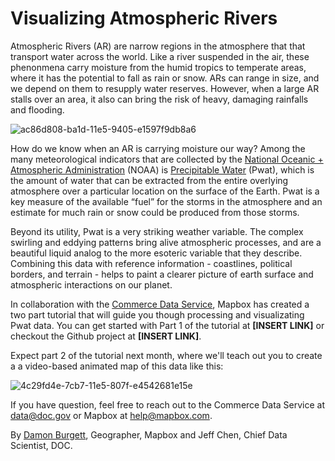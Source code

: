 # Visualizing Atmospheric Rivers 

Atmospheric Rivers (AR) are narrow regions in the atmosphere that that transport water across the world. Like a river suspended in the air, these phenonmena carry moisture from the humid tropics to temperate areas, where it has the potential to fall as rain or snow. ARs can range in size, and we depend on them to resupply water reserves. However, when a large AR stalls over an area, it also can bring the risk of heavy, damaging rainfalls and flooding.

![ac86d808-ba1d-11e5-9405-e1597f9db8a6](https://cloud.githubusercontent.com/assets/5862541/12724381/b2292e92-c8db-11e5-84aa-bf5a8acd3771.png)


How do we know when an AR is carrying moisture our way? Among the many meteorological indicators that are collected by the [National Oceanic + Atmospheric Administration](http://www.noaa.gov/) (NOAA) is [Precipitable Water](https://en.wikipedia.org/wiki/Precipitable_water) (Pwat), which is the amount of water that can be extracted from the entire overlying atmosphere over a particular location on the surface of the Earth. Pwat is a key measure of the available “fuel” for the storms in the atmosphere and an estimate for much rain or snow could be produced from those storms. 

Beyond its utility, Pwat is a very striking weather variable. The complex swirling and eddying patterns bring alive atmospheric processes, and are a beautiful liquid analog to the more esoteric variable that they describe. Combining this data with reference information - coastlines, political borders, and terrain - helps to paint a clearer picture of earth surface and atmospheric interactions on our planet.

In collaboration with the [Commerce Data Service](https://www.commerce.gov/dataservice/), Mapbox has created a two part tutorial that will guide you though processing and visualizating Pwat data. You can get started with Part 1 of the tutorial at **[INSERT LINK]** or checkout the Github project at **[INSERT LINK]**. 

Expect part 2 of the tutorial next month, where we'll teach out you to create a a video-based animated map of this data like this:

![4c29fd4e-7cb7-11e5-807f-e4542681e15e](https://cloud.githubusercontent.com/assets/5862541/12725584/771db61e-c8e1-11e5-9e2b-e90b7ab302e4.gif)


If you have question, feel free to reach out to the Commerce Data Service at data@doc.gov or Mapbox at help@mapbox.com.

By [Damon Burgett](https://www.mapbox.com/about/team/#damon-burgett), Geographer, Mapbox and Jeff Chen, Chief Data Scientist, DOC.


